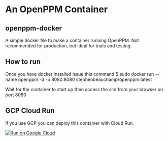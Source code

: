 # An OpenPPM Container
## openppm-docker
A simple docker file to make a container running OpenPPM. Not recommended for production, but ideal for trials and testing.

## How to run
Once you have docker installed issue this command
$ sudo docker run --name openppm -d -p 8080:8080 stephenbeauchamp/openppm:latest

Wait for the container to start up then access the site from your browser on port 8080

## GCP Cloud Run
If you use GCP you can deploy this container with Cloud Run.

[![Run on Google Cloud](https://storage.googleapis.com/cloudrun/button.svg)](https://console.cloud.google.com/cloudshell/editor?shellonly=true&cloudshell_image=gcr.io/cloudrun/button&cloudshell_git_repo=https://github.com/stephenbeauchamp/openppm-docker.git)
